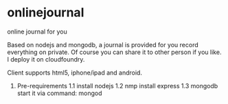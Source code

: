 onlinejournal
=============

online journal for you

Based on nodejs and mongodb, a journal is provided for you record everything on private. Of course you can share it to other person if you like.
I deploy it on cloudfoundry.

Client supports html5, iphone/ipad and android.

1. Pre-requirements
1.1 install nodejs
1.2 nmp install express
1.3 mongodb
start it via command: mongod